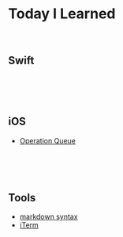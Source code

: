 # Today I Learned

<br/>



## Swift

<br/>

<br/>

<br/>

## iOS

- [Operation Queue](https://github.com/loveapplepi/TIL/tree/master/iOS/OperationQueue)

<br/>

<br/>

<br/>

## Tools

- [markdown syntax](https://github.com/loveapplepi/TIL/blob/master/Tools/markdownSyntax.md)
- [iTerm](https://github.com/loveapplepi/TIL/blob/master/Tools/iTerm.md)

<br/>

<br/>

<br/>



